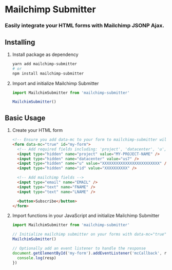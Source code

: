# Mailchimp Submitter

### Easily integrate your HTML forms with Mailchimp JSONP Ajax.

## Installing

1. Install package as dependency

   ```bash
   yarn add mailchimp-submitter
   # or
   npm install mailchimp-submitter
   ```

2. Import and initialize Mailchimp Submitter

   ```js
   import MailchimSubmitter from 'mailchimp-submitter'

   MailchimSubmitter()
   ```

## Basic Usage

1. Create your HTML form

   ```html
   <!-- Ensure you add data-mc to your form to mailchimp-submitter will find it -->
   <form data-mc="true" id="my-form">
     <!-- Add required fields including: 'project', 'datacenter', 'u', 'id' -->
     <input type="hidden" name="project" value="MY-PROJECT-NAME" />
     <input type="hidden" name="datacenter" value="us7" />
     <input type="hidden" name="u" value="XXXXXXXXXXXXXXXXXXXXXXXXX" />
     <input type="hidden" name="id" value="XXXXXXXXXX" />

     <!-- Add mailchimp fields -->
     <input type="email" name="EMAIL" />
     <input type="text" name="FNAME" />
     <input type="text" name="LNAME" />

     <button>Subscribe</button>
   </form>
   ```

2. Import functions in your JavaScript and initialize Mailchimp Submitter

   ```js
   import MailchimSubmitter from 'mailchimp-submitter'

   // Initialize mailchimp submitter on your forms with data-mc="true"
   MailchimSubmitter()

   // Optionally add an event listener to handle the response
   document.getElementById('my-form').addEventListener('mcCallback', resp => {
     console.log(resp)
   })
   ```
